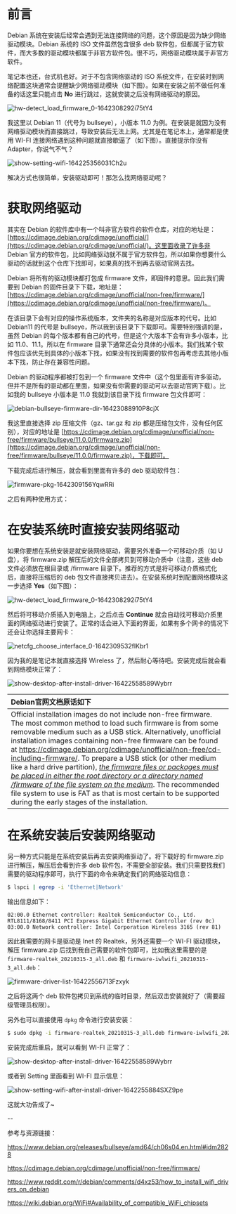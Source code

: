 # 前言

Debian 系统在安装后经常会遇到无法连接网络的问题，这个原因是因为缺少网络驱动模块。Debian 系统的 ISO 文件虽然包含很多 deb 软件包，但都属于官方软件，而大多数的驱动模块都属于非官方软件包。很不巧，网络驱动模块属于非官方软件。

笔记本也还，台式机也好。对于不包含网络驱动的 ISO 系统文件，在安装时到网络配置这块通常会提醒缺少网络驱动模块（如下图）。如果在安装之前不做任何准备的话这里只能点击 **No** 进行跳过，这就安装之后没有网络驱动的原因。

![hw-detect_load_firmware_0-1642308292i75tY4](https://ituknown.cn/linux-media/NetworkManager/Debian-NoNetworkDriver/hw-detect-load-firmware-0=MTcxMTM2MzI5Mgo====.png)

我这里以 Debian 11（代号为 bullseye），小版本 11.0 为例。在安装是就因为没有网络驱动模块而直接跳过，导致安装后无法上网。尤其是在笔记本上，通常都是使用 WI-FI 连接网络遇到这种问题就直接歇逼了（如下图）。直接提示你没有 Adapter，你说气不气？

![show-setting-wifi-164225356031Ch2u](https://ituknown.cn/linux-media/NetworkManager/Debian-NoNetworkDriver/=MTcxMTM2MzM0MAo====.png)

解决方式也很简单，安装驱动即可！那怎么找网络驱动呢？

# 获取网络驱动

其实在 Debian 的软件库中有一个叫非官方软件的软件仓库，对应的地址是：[https://cdimage.debian.org/cdimage/unofficial/](https://cdimage.debian.org/cdimage/unofficial/)。这里面收录了许多非 Debian 官方的软件包，比如网络驱动就不属于官方软件包，所以如果你想要什么驱动的话就到这个仓库下找即可，如果真的找不到再去驱动官网去找。

Debian 将所有的驱动模块都打包成 firmware 文件，即固件的意思。因此我们需要到 Debian 的固件目录下下载，地址是：[https://cdimage.debian.org/cdimage/unofficial/non-free/firmware/](https://cdimage.debian.org/cdimage/unofficial/non-free/firmware/)。

在该目录下会有对应的操作系统版本，文件夹的名称是对应版本的代号。比如 Debian11 的代号是 bullseye，所以我到该目录下下载即可。需要特别强调的是，虽然 Debian 的每个版本都有自己的代号，但是这个大版本下会有许多小版本，比如 11.0、11.1。所以在 firmware 目录下通常还会分具体的小版本。我们找某个软件包应该优先到具体的小版本下找，如果没有找到需要的软件包再考虑去其他小版本下找，防止存在兼容性问题。

Debian 的驱动程序都被打包到一个 firmware 文件中（这个包里面有许多驱动，但并不是所有的驱动都在里面，如果没有你需要的驱动可以去驱动官网下载）。比如我的 bullseye 小版本是 11.0 我就到该目录下找 firmware 包文件即可：

![debian-bullseye-firmware-dir-16423088910P8cjX](https://ituknown.cn/linux-media/NetworkManager/Debian-NoNetworkDriver/debian-bullseye-firmware-dir=MTcxMTM2MzQwNAo====.png)

我这里直接选择 zip 压缩文件（gz、tar.gz 和 zip 都是压缩包文件，没有任何区别），对应的地址是 [https://cdimage.debian.org/cdimage/unofficial/non-free/firmware/bullseye/11.0.0/firmware.zip](https://cdimage.debian.org/cdimage/unofficial/non-free/firmware/bullseye/11.0.0/firmware.zip)，下载即可。

下载完成后进行解压，就会看到里面有许多的 deb 驱动软件包：

![firmware-pkg-1642309156YqwRRi](https://ituknown.cn/linux-media/NetworkManager/Debian-NoNetworkDriver/firmware-pkg=MTcxMTM2MzQ1MQo====.png)

之后有两种使用方式：

# 在安装系统时直接安装网络驱动

如果你要想在系统安装是就安装网络驱动，需要另外准备一个可移动介质（如 U 盘），将 firmware.zip 解压后的文件全部拷贝到可移动介质中（注意，这些 deb 文件必须放在根目录或 /firmware 目录下。推荐的方式是将可移动介质格式化后，直接将压缩后的 deb 包文件直接拷贝进去）。在安装系统时到配置网络模块这一步选择 **Yes**（如下图）：

![hw-detect_load_firmware_0-1642308292i75tY4](https://ituknown.cn/linux-media/NetworkManager/Debian-NoNetworkDriver/hw-detect-load-firmware-0=MTcxMTM2MzI5Mgo====.png)

然后将可移动介质插入到电脑上，之后点击 **Continue** 就会自动找可移动介质里面的网络驱动进行安装了。正常的话会进入下面的界面，如果有多个网卡的情况下还会让你选择主要网卡：

![netcfg_choose_interface_0-1642309532flKbr1](https://ituknown.cn/linux-media/NetworkManager/Debian-NoNetworkDriver/netcfg-choose-interface-0=MTcxMTM2Mzc0NAo====.png)

因为我的是笔记本就直接选择 Wireless 了，然后耐心等待吧。安装完成后就会看到网络模块正常了：

![show-desktop-after-install-driver-16422558589Wybrr](https://ituknown.cn/linux-media/NetworkManager/Debian-NoNetworkDriver/show-desktop-after-install-driver=MTcxMTM2Mzc4Mgo====.png)

|**Debian官网文档原话如下**|
|:----------------------|
|Official installation images do not include non-free firmware. The most common method to load such firmware is from some removable medium such as a USB stick. Alternatively, unofficial installation images containing non-free firmware can be found at https://cdimage.debian.org/cdimage/unofficial/non-free/cd-including-firmware/. To prepare a USB stick (or other medium like a hard drive partition), <u>*the firmware files or packages must be placed in either the root directory or a directory named /firmware of the file system on the medium*</u>. The recommended file system to use is FAT as that is most certain to be supported during the early stages of the installation.|

# 在系统安装后安装网络驱动

另一种方式只能是在系统安装后再去安装网络驱动了。将下载好的 firmware.zip 进行解压，解压后会看到许多 deb 软件包，不需要全部安装。我们只需要找我们需要的驱动程序即可，执行下面的命令来确定我们的网络驱动信息：

```bash
$ lspci | egrep -i 'Ethernet|Network'
```

输出信息如下：

```
02:00.0 Ethernet controller: Realtek Semiconductor Co., Ltd. RTL8111/8168/8411 PCI Express Gigabit Ethernet Controller (rev 0c)
03:00.0 Network controller: Intel Corporation Wireless 3165 (rev 81)
```

因此我需要的网卡是驱动是 Inet 的 Realtek，另外还需要一个 WI-FI 驱动模块，解压 firmware.zip 后找到我自己需要的软件包即可，比如我这里需要的是  `firmware-realtek_20210315-3_all.deb` 和 `firmware-iwlwifi_20210315-3_all.deb`：

![firmware-driver-list-16422556713Fzxyk](https://ituknown.cn/linux-media/NetworkManager/Debian-NoNetworkDriver/firmware-driver-list=MTcxMTM2Mzg0Nwo====.png)

之后将这两个 deb 软件包拷贝到系统的临时目录，然后双击安装就好了（需要超级管理员权限）。

另外也可以直接使用 `dpkg` 命令进行安装安装：

```bash
$ sudo dpkg -i firmware-realtek_20210315-3_all.deb firmware-iwlwifi_20210315-3_all.deb
```

安装完成后重启，就可以看到 WI-FI 正常了：

![show-desktop-after-install-driver-16422558589Wybrr](https://ituknown.cn/linux-media/NetworkManager/Debian-NoNetworkDriver/show-desktop-after-install-driver=MTcxMTM2Mzc4Mgo====.png)

或者到 Setting 里面看到 WI-FI 显示信息：

![show-setting-wifi-after-install-driver-1642255884SXZ9pe](https://ituknown.cn/linux-media/NetworkManager/Debian-NoNetworkDriver/show-setting-wifi-after-install-driver=MTcxMTM2MzkyMgo====.png)

这就大功告成了~

--

参考与资源链接：

https://www.debian.org/releases/bullseye/amd64/ch06s04.en.html#idm2828

https://cdimage.debian.org/cdimage/unofficial/non-free/firmware/

https://www.reddit.com/r/debian/comments/d4xz53/how_to_install_wifi_drivers_on_debian

https://wiki.debian.org/WiFi#Availability_of_compatible_WiFi_chipsets

